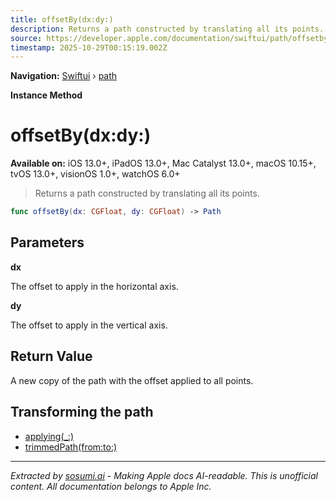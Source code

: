 ```yaml
---
title: offsetBy(dx:dy:)
description: Returns a path constructed by translating all its points.
source: https://developer.apple.com/documentation/swiftui/path/offsetby(dx:dy:)
timestamp: 2025-10-29T00:15:19.002Z
---
```


**Navigation:** [Swiftui](/documentation/swiftui) › [path](/documentation/swiftui/path)

**Instance Method**

# offsetBy(dx:dy:)

**Available on:** iOS 13.0+, iPadOS 13.0+, Mac Catalyst 13.0+, macOS 10.15+, tvOS 13.0+, visionOS 1.0+, watchOS 6.0+

> Returns a path constructed by translating all its points.

```swift
func offsetBy(dx: CGFloat, dy: CGFloat) -> Path
```

## Parameters

**dx**

The offset to apply in the horizontal axis.



**dy**

The offset to apply in the vertical axis.



## Return Value

A new copy of the path with the offset applied to all points.

## Transforming the path

- [applying(_:)](/documentation/swiftui/path/applying(_:))
- [trimmedPath(from:to:)](/documentation/swiftui/path/trimmedpath(from:to:))

---

*Extracted by [sosumi.ai](https://sosumi.ai) - Making Apple docs AI-readable.*
*This is unofficial content. All documentation belongs to Apple Inc.*
